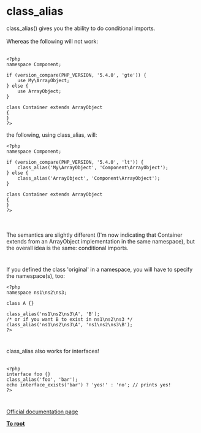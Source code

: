# class_alias



class_alias() gives you the ability to do conditional imports.<br><br>Whereas the following will not work:<br><br>

```
<?php
namespace Component;

if (version_compare(PHP_VERSION, '5.4.0', 'gte')) {
    use My\ArrayObject;
} else {
    use ArrayObject;
}

class Container extends ArrayObject
{
}
?>
```


the following, using class_alias, will:



```
<?php
namespace Component;

if (version_compare(PHP_VERSION, '5.4.0', 'lt')) {
    class_alias('My\ArrayObject', 'Component\ArrayObject');
} else {
    class_alias('ArrayObject', 'Component\ArrayObject');
}

class Container extends ArrayObject
{
}
?>
```
<br><br>The semantics are slightly different (I&apos;m now indicating that Container extends from an ArrayObject implementation in the same namespace), but the overall idea is the same: conditional imports.  

#

If you defined the class &apos;original&apos; in a namespace, you will have to specify the namespace(s), too:<br>

```
<?php
namespace ns1\ns2\ns3;

class A {}

class_alias('ns1\ns2\ns3\A', 'B');
/* or if you want B to exist in ns1\ns2\ns3 */
class_alias('ns1\ns2\ns3\A', 'ns1\ns2\ns3\B');
?>
```
  

#

class_alias also works for interfaces!<br><br>

```
<?php
interface foo {}
class_alias('foo', 'bar');
echo interface_exists('bar') ? 'yes!' : 'no'; // prints yes!
?>
```
  

#

[Official documentation page](https://www.php.net/manual/en/function.class-alias.php)

**[To root](/README.md)**